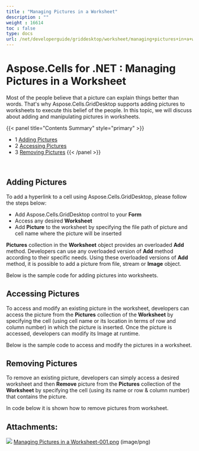 ```yaml
---
title : "Managing Pictures in a Worksheet" 
description : "" 
weight : 16614 
toc : false
type: docs
url: /net/developerguide/griddesktop/worksheet/managing+pictures+in+a+worksheet/
---
```


# Aspose.Cells for .NET : Managing Pictures in a Worksheet


Most of the people believe that a picture can explain things better than words. That's why Aspose.Cells.GridDesktop supports adding pictures to worksheets to execute this belief of the people. In this topic, we will discuss about adding and manipulating pictures in worksheets.

{{< panel title="Contents Summary" style="primary" >}}
*   1 [Adding Pictures](#adding-pictures)
*   2 [Accessing Pictures](#accessing-pictures)
*   3 [Removing Pictures](#removing-pictures)
{{< /panel >}}
 

 

## Adding Pictures

To add a hyperlink to a cell using Aspose.Cells.GridDesktop, please follow the steps below:

*   Add Aspose.Cells.GridDesktop control to your **Form**
*   Access any desired **Worksheet**
*   Add **Picture** to the worksheet by specifying the file path of picture and cell name where the picture will be inserted

**Pictures** collection in the **Worksheet** object provides an overloaded **Add** method. Developers can use any overloaded version of **Add** method according to their specific needs. Using these overloaded versions of **Add** method, it is possible to add a picture from file, stream or **Image** object.

Below is the sample code for adding pictures into worksheets.

## Accessing Pictures

To access and modify an existing picture in the worksheet, developers can access the picture from the **Pictures** collection of the **Worksheet** by specifying the cell (using cell name or its location in terms of row and column number) in which the picture is inserted. Once the picture is accessed, developers can modify its Image at runtime.

Below is the sample code to access and modify the pictures in a worksheet.

## Removing Pictures

To remove an existing picture, developers can simply access a desired worksheet and then **Remove** picture from the **Pictures** collection of the **Worksheet** by specifying the cell (using its name or row & column number) that contains the picture.

In code below it is shown how to remove pictures from worksheet.

## Attachments:

![](https://docs2.aspose.com/cells/net/images/icons/bullet_blue.gif) [Managing Pictures in a Worksheet-001.png](https://docs2.aspose.com/cells/net/attachments/5017761/5113813.png) (image/png)  

